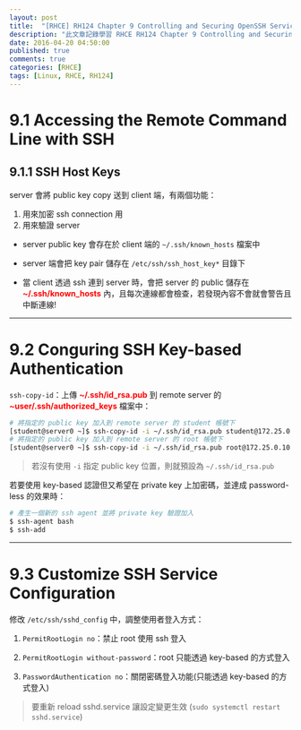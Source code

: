 ```yaml
---
layout: post
title:  "[RHCE] RH124 Chapter 9 Controlling and Securing OpenSSH Service 學習筆記"
description: "此文章記錄學習 RHCE RH124 Chapter 9 Controlling and Securing OpenSSH Service 留下的內容"
date: 2016-04-20 04:50:00
published: true
comments: true
categories: [RHCE]
tags: [Linux, RHCE, RH124]
---
```


9.1 Accessing the Remote Command Line with SSH
==============================================

## 9.1.1 SSH Host Keys

server 會將 public key copy 送到 client 端，有兩個功能：
1. 用來加密 ssh connection 用
2. 用來驗證 server

- server public key 會存在於 client 端的 `~/.ssh/known_hosts` 檔案中

- server 端會把 key pair 儲存在 `/etc/ssh/ssh_host_key*` 目錄下

- 當 client 透過 ssh 連到 server 時，會把 server 的 public 儲存在 **<font color='red'>~/.ssh/known_hosts</font>** 內，且每次連線都會檢查，若發現內容不會就會警告且中斷連線!

-------------------------------------------------

9.2 Conguring SSH Key-based Authentication
==========================================

`ssh-copy-id`：上傳 <font color='red'>**~/.ssh/id_rsa.pub**</font> 到 remote server 的 <font color='red'>**~user/.ssh/authorized_keys**</font> 檔案中：

```bash
# 將指定的 public key 加入到 remote server 的 student 帳號下
[student@server0 ~]$ ssh-copy-id -i ~/.ssh/id_rsa.pub student@172.25.0.10
# 將指定的 public key 加入到 remote server 的 root 帳號下
[student@server0 ~]$ ssh-copy-id -i ~/.ssh/id_rsa.pub root@172.25.0.10
```

> 若沒有使用 `-i` 指定 public key 位置，則就預設為 `~/.ssh/id_rsa.pub`


若要使用 key-based 認證但又希望在 private key 上加密碼，並達成 password-less 的效果時：

``` bash
# 產生一個新的 ssh agent 並將 private key 驗證加入
$ ssh-agent bash
$ ssh-add
```

-------------------------------------------------

9.3 Customize SSH Service Configuration
=======================================

修改 `/etc/ssh/sshd_config` 中，調整使用者登入方式：

1. `PermitRootLogin no`：禁止 root 使用 ssh 登入

2. `PermitRootLogin without-password`：root 只能透過 key-based 的方式登入

3. `PasswordAuthentication no`：關閉密碼登入功能(只能透過 key-based 的方式登入)

> 要重新 reload sshd.service 讓設定變更生效 (`sudo systemctl restart sshd.service`)

